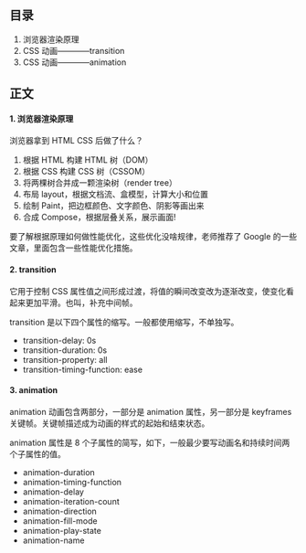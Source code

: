 ## 目录
1. 浏览器渲染原理
2. CSS 动画————transition 
3. CSS 动画————animation

## 正文
#### 1. 浏览器渲染原理

浏览器拿到 HTML CSS 后做了什么？
1. 根据 HTML 构建 HTML 树（DOM）
2. 根据 CSS 构建 CSS 树（CSSOM）
3. 将两棵树合并成一颗渲染树（render tree）
4. 布局 layout，根据文档流、盒模型，计算大小和位置
5. 绘制 Paint，把边框颜色、文字颜色、阴影等画出来
6. 合成 Compose，根据层叠关系，展示画面!

要了解根据原理如何做性能优化，这些优化没啥规律，老师推荐了 Google 的一些文章，里面包含一些性能优化措施。

#### 2. transition

它用于控制 CSS 属性值之间形成过渡，将值的瞬间改变改为逐渐改变，使变化看起来更加平滑。也叫，补充中间帧。

transition 是以下四个属性的缩写。一般都使用缩写，不单独写。
* transition-delay: 0s
* transition-duration: 0s
* transition-property: all
* transition-timing-function: ease

#### 3. animation

 animation 动画包含两部分，一部分是 animation 属性，另一部分是 keyframes 关键帧。关键帧描述成为动画的样式的起始和结束状态。

animation 属性是 8 个子属性的简写，如下，一般最少要写动画名和持续时间两个子属性的值。
* animation-duration
* animation-timing-function
* animation-delay
* animation-iteration-count
* animation-direction
* animation-fill-mode
* animation-play-state
* animation-name
